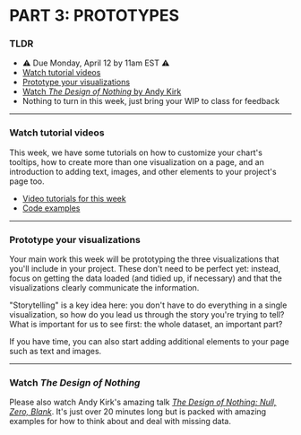 # PART 3: PROTOTYPES  

### TLDR  
* ⚠️ Due Monday, April 12 by 11am EST ⚠️  
* [Watch tutorial videos](#watch-tutorial-videos)  
* [Prototype your visualizations](#prototype-your-visualizations)  
* [Watch *The Design of Nothing* by Andy Kirk](#watch-the-design-of-nothing)  
* Nothing to turn in this week, just bring your WIP to class for feedback  

***

### Watch tutorial videos  
This week, we have some tutorials on how to customize your chart's tooltips, how to create more than one visualization on a page, and an introduction to adding text, images, and other elements to your project's page too.

* [Video tutorials for this week]()  
* [Code examples](https://editor.p5js.org/jeffThompson/collections/mmAJdCA44)  

***

### Prototype your visualizations  
Your main work this week will be prototyping the three visualizations that you'll include in your project. These don't need to be perfect yet: instead, focus on getting the data loaded (and tidied up, if necessary) and that the visualizations clearly communicate the information.

"Storytelling" is a key idea here: you don't have to do everything in a single visualization, so how do you lead us through the story you're trying to tell? What is important for us to see first: the whole dataset, an important part?

If you have time, you can also start adding additional elements to your page such as text and images.

***

### Watch *The Design of Nothing*  
Please also watch Andy Kirk's amazing talk [*The Design of Nothing: Null, Zero, Blank*](https://www.youtube.com/watch?v=JqzAuqNPYVM). It's just over 20 minutes long but is packed with amazing examples for how to think about and deal with missing data.

